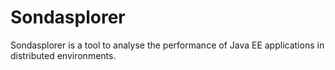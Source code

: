 Sondasplorer
============

Sondasplorer is a tool to analyse the performance of Java EE applications in distributed environments. 
